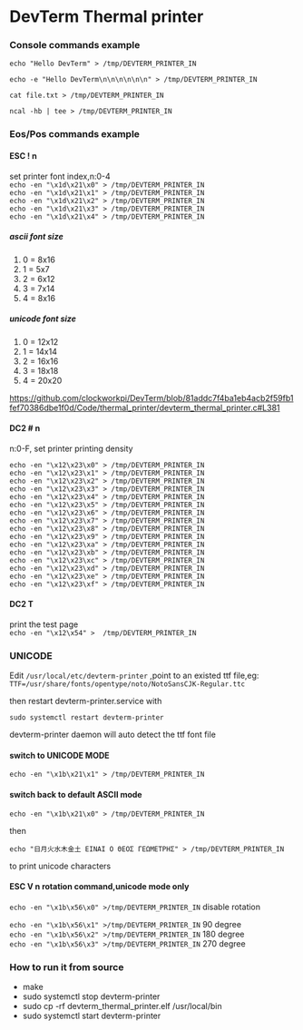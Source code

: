 # DevTerm Thermal printer 

### Console commands example


`echo "Hello DevTerm" > /tmp/DEVTERM_PRINTER_IN`

`echo -e "Hello DevTerm\n\n\n\n\n\n" > /tmp/DEVTERM_PRINTER_IN`

`cat file.txt > /tmp/DEVTERM_PRINTER_IN`

`ncal -hb | tee > /tmp/DEVTERM_PRINTER_IN`

### Eos/Pos commands example


#### ESC ! n  
set printer font index,n:0-4  
`echo -en "\x1d\x21\x0" > /tmp/DEVTERM_PRINTER_IN`  
`echo -en "\x1d\x21\x1" > /tmp/DEVTERM_PRINTER_IN`  
`echo -en "\x1d\x21\x2" > /tmp/DEVTERM_PRINTER_IN`  
`echo -en "\x1d\x21\x3" > /tmp/DEVTERM_PRINTER_IN`  
`echo -en "\x1d\x21\x4" > /tmp/DEVTERM_PRINTER_IN`  

##### ascii font size 
1. 0 = 8x16
1. 1 = 5x7
1. 2 = 6x12
1. 3 = 7x14
1. 4 = 8x16

##### unicode font size  

1. 0 = 12x12
1. 1 = 14x14
1. 2 = 16x16
1. 3 = 18x18
1. 4 = 20x20



https://github.com/clockworkpi/DevTerm/blob/81addc7f4ba1eb4acb2f59fb1fef70386dbe1f0d/Code/thermal_printer/devterm_thermal_printer.c#L381

#### DC2 # n   
n:0-F, set printer printing density 

```
echo -en "\x12\x23\x0" > /tmp/DEVTERM_PRINTER_IN
echo -en "\x12\x23\x1" > /tmp/DEVTERM_PRINTER_IN
echo -en "\x12\x23\x2" > /tmp/DEVTERM_PRINTER_IN
echo -en "\x12\x23\x3" > /tmp/DEVTERM_PRINTER_IN
echo -en "\x12\x23\x4" > /tmp/DEVTERM_PRINTER_IN
echo -en "\x12\x23\x5" > /tmp/DEVTERM_PRINTER_IN
echo -en "\x12\x23\x6" > /tmp/DEVTERM_PRINTER_IN
echo -en "\x12\x23\x7" > /tmp/DEVTERM_PRINTER_IN
echo -en "\x12\x23\x8" > /tmp/DEVTERM_PRINTER_IN
echo -en "\x12\x23\x9" > /tmp/DEVTERM_PRINTER_IN
echo -en "\x12\x23\xa" > /tmp/DEVTERM_PRINTER_IN
echo -en "\x12\x23\xb" > /tmp/DEVTERM_PRINTER_IN
echo -en "\x12\x23\xc" > /tmp/DEVTERM_PRINTER_IN
echo -en "\x12\x23\xd" > /tmp/DEVTERM_PRINTER_IN
echo -en "\x12\x23\xe" > /tmp/DEVTERM_PRINTER_IN
echo -en "\x12\x23\xf" > /tmp/DEVTERM_PRINTER_IN
```


#### DC2 T  
print the test page  
`echo -en "\x12\x54" >  /tmp/DEVTERM_PRINTER_IN`


### UNICODE
Edit `/usr/local/etc/devterm-printer` ,point to an existed ttf file,eg: 
`TTF=/usr/share/fonts/opentype/noto/NotoSansCJK-Regular.ttc`

then restart devterm-printer.service with
```
sudo systemctl restart devterm-printer
```
devterm-printer daemon will auto detect the ttf font file
 
#### switch to UNICODE MODE  
```
echo -en "\x1b\x21\x1" > /tmp/DEVTERM_PRINTER_IN  
```
#### switch back to default ASCII mode  
```
echo -en "\x1b\x21\x0" > /tmp/DEVTERM_PRINTER_IN  
```

then

```
echo "日月火水木金土 ΕΙΝΑΙ Ο ΘΕΟΣ ΓΕΩΜΕΤΡΗΣ" > /tmp/DEVTERM_PRINTER_IN
```
to print unicode characters

#### ESC V n rotation command,unicode mode only

`echo -en "\x1b\x56\x0" >/tmp/DEVTERM_PRINTER_IN`  disable rotation  

`echo -en "\x1b\x56\x1" >/tmp/DEVTERM_PRINTER_IN`  90 degree   
`echo -en "\x1b\x56\x2" >/tmp/DEVTERM_PRINTER_IN`  180 degree  
`echo -en "\x1b\x56\x3" >/tmp/DEVTERM_PRINTER_IN`  270 degree  

### How to run it from source

* make  
* sudo systemctl stop devterm-printer   
* sudo cp -rf devterm_thermal_printer.elf /usr/local/bin  
* sudo systemctl start devterm-printer  

